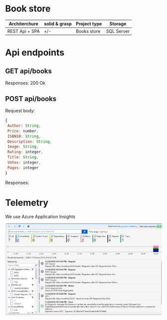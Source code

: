 # Book store
 
| Architerchure | solid & grasp | Project type | Storage     | 
| ------------- | --------------| ------------ | ----------- |
| REST Api + SPA| +/-           | Books store  | SQL Server  |
# Api endpoints

## GET api/books 
Responses: 200 Ok

## POST api/books 
Request body:
```javascript
{
 Author: String,
 Price: number,
 ISBN10: String,
 Description: String,
 Image: String,
 Rating: integer,
 Title: String,
 Votes: integer,
 Pages: integer
}
```
Responses:

# Telemetry
We use Azure Application Insights

![screen](https://github.com/bohdanka194/project/blob/master/misc/Screenshot_16.png)

